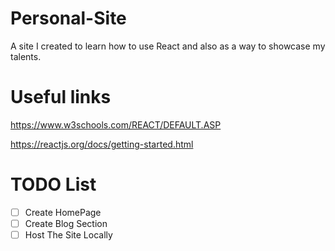 # Personal-Site
A site I created to learn how to use React and also as a way to showcase my talents.

# Useful links
https://www.w3schools.com/REACT/DEFAULT.ASP

https://reactjs.org/docs/getting-started.html

# TODO List

- [ ] Create HomePage
- [ ] Create Blog Section
- [ ] Host The Site Locally
